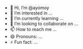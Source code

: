 - 👋 Hi, I’m @ayomoy
- 👀 I’m interested in ...
- 🌱 I’m currently learning ...
- 💞️ I’m looking to collaborate on ...
- 📫 How to reach me ...
- 😄 Pronouns: ...
- ⚡ Fun fact: ...

<!---
ayomoy/ayomoy is a ✨ special ✨ repository because its `README.md` (this file) appears on your GitHub profile.
You can click the Preview link to take a look at your changes.
--->
